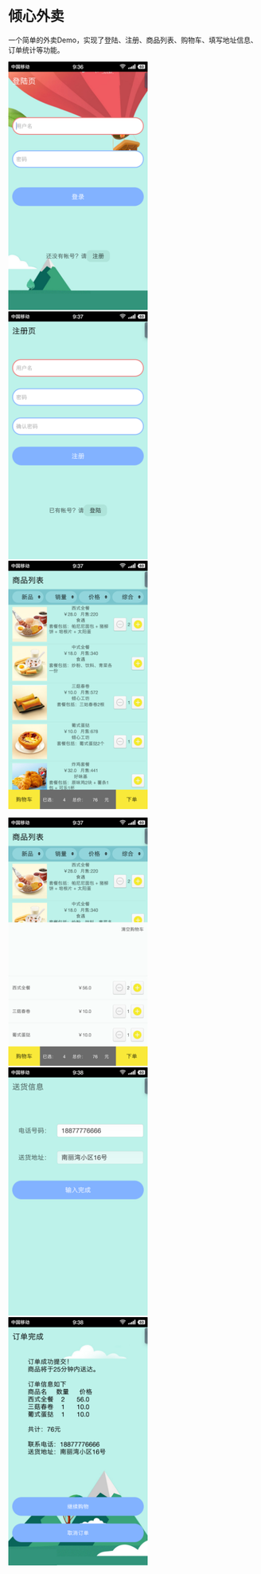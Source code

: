 # 倾心外卖

一个简单的外卖Demo，实现了登陆、注册、商品列表、购物车、填写地址信息、订单统计等功能。

<img src="https://github.com/lkmc2/WaiMain/blob/master/img/pic01.png" width="280"/>  <img 
src="https://github.com/lkmc2/WaiMain/blob/master/img/pic02.png" width="280"/> <img 
src="https://github.com/lkmc2/WaiMain/blob/master/img/pic03.png" width="280"/>

<img src="https://github.com/lkmc2/WaiMain/blob/master/img/pic04.png" width="280"/>  <img 
src="https://github.com/lkmc2/WaiMain/blob/master/img/pic05.png" width="280"/> <img 
src="https://github.com/lkmc2/WaiMain/blob/master/img/pic06.png" width="280"/>
